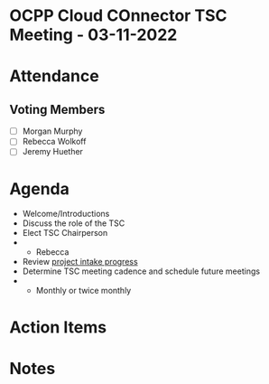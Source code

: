 # OCPP Cloud COnnector TSC Meeting - 03-11-2022

# Attendance

## Voting Members

- [ ] Morgan Murphy
- [ ] Rebecca Wolkoff
- [ ] Jeremy Huether

# Agenda

- Welcome/Introductions
- Discuss the role of the TSC
- Elect TSC Chairperson
- - Rebecca
- Review [project intake progress](../README.md#project-intake-checklist)
- Determine TSC meeting cadence and schedule future meetings
- - Monthly or twice monthly

# Action Items

# Notes
